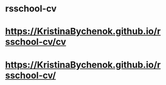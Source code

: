 # rsschool-cv
# https://KristinaBychenok.github.io/rsschool-cv/cv 

# https://KristinaBychenok.github.io/rsschool-cv/